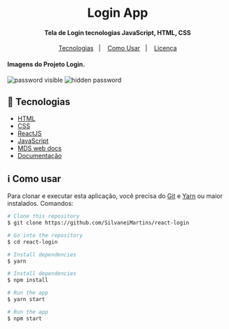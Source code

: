 <h1 align="center">
    Login App
</h1>

<h4 align="center">
  Tela de Login tecnologias JavaScript, HTML, CSS
</h4>

<p align="center">
  <a href="#rocket-tecnologias">Tecnologias</a>&nbsp;&nbsp;&nbsp;|&nbsp;&nbsp;&nbsp;
  <a href="#information_source-como-usar">Como Usar</a>&nbsp;&nbsp;&nbsp;|&nbsp;&nbsp;&nbsp;
  <a href="#memo-license">Licença</a>
</p>

<h4 align="left">
  Imagens do Projeto Login.
</h4>

<img src="https://user-images.githubusercontent.com/80990809/162025400-27507642-5541-4aeb-bd2b-d28c341cde03.png"
 title="password visible" /></a>
<img src="https://user-images.githubusercontent.com/80990809/162025467-9dcbcf90-1e26-4725-8730-e5da2febddde.png" title="hidden password" /></a>

## :rocket: Tecnologias

-  [HTML](https://developer.mozilla.org/pt-BR/docs/Web/HTML)
-  [CSS](https://developer.mozilla.org/pt-BR/docs/Web/CSS/)
-  [ReactJS](https://reactjs.org/)
-  [JavaScript](https://www.javascript.com/)
-  [MDS web docs](https://developer.mozilla.org/pt-BR/)
-  [Documentação](https://pt.wikipedia.org/wiki/JavaScript)

## :information_source: Como usar

Para clonar e executar esta aplicação, você precisa do [Git](https://git-scm.com) e [Yarn](https://yarnpkg.com/) ou maior instalados. Comandos:

```bash
# Clone this repository
$ git clone https://github.com/SilvaneiMartins/react-login

# Go into the repository
$ cd react-login

# Install dependencies
$ yarn

# Install dependencies
$ npm install

# Run the app
$ yarn start

# Run the app
$ npm start
```
